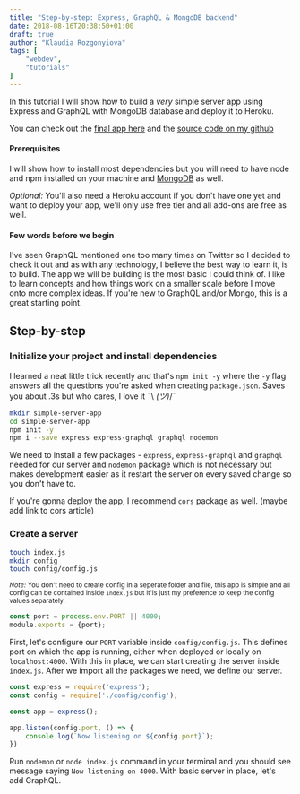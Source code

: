 ```yaml
---
title: "Step-by-step: Express, GraphQL & MongoDB backend"
date: 2018-08-16T20:38:50+01:00
draft: true
author: "Klaudia Rozgonyiova"
tags: [
    "webdev",
    "tutorials"
]
---
```



In this tutorial I will show how to build a *very* simple server app using Express and GraphQL with MongoDB database and deploy it to Heroku.

You can check out the [final app here](https://polar-dawn-98612.herokuapp.com/graphql) and the [source code on my github](https://github.com/EffingKay/eavesdropper-server)

#### Prerequisites 
I will show how to install most dependencies but you will need to have node and npm installed on your machine and [MongoDB](https://docs.mongodb.com/manual/installation/) as well. 

*Optional:* You'll also need a Heroku account if you don't have one yet and want to deploy your app, we'll only use free tier and all add-ons are free as well. 

#### Few words before we begin
I've seen GraphQL mentioned one too many times on Twitter so I decided to check it out and as with any technology, I believe the best way to learn it, is to build. The app we will be building is the most basic I could think of. I like to learn concepts and how things work on a smaller scale before I move onto more complex ideas. If you're new to GraphQL and/or Mongo, this is a great starting point.

## Step-by-step
### Initialize your project and install dependencies

I learned a neat little trick recently and that's `npm init -y` where the `-y` flag answers all the questions you're asked when creating `package.json`. Saves you about .3s but who cares, I love it  ¯\ _(ツ)_/¯ 

```bash
mkdir simple-server-app
cd simple-server-app
npm init -y
npm i --save express express-graphql graphql nodemon
```

We need to install a few packages - `express`, `express-graphql` and `graphql` needed for our server and `nodemon` package which is not necessary but makes development easier as it restart the server on every saved change so you don't have to.

If you're gonna deploy the app, I recommend `cors` package as well. (maybe add link to cors article)

### Create a server
``` bash
touch index.js
mkdir config
touch config/config.js
```
<small>*Note:* You don't need to create config in a seperate folder and file, this app is simple and all config can be contained inside `index.js` but it'is just my preference to keep the config values separately. </small>

```javascript
const port = process.env.PORT || 4000;
module.exports = {port};
```
First, let's configure our `PORT` variable inside `config/config.js`. This defines port on which the app is running, either when deployed or locally on `localhost:4000`. With this in place, we can start creating the server inside `index.js`. After we import all the packages we need, we define our server.
```javascript
const express = require('express');
const config = require('./config/config');

const app = express();

app.listen(config.port, () => {
    console.log(`Now listening on ${config.port}`);
})
```
Run `nodemon` or `node index.js` command in your terminal and you should see message saying `Now listening on 4000`. With basic server in place, let's add GraphQL. 
